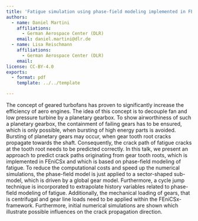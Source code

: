 ```yaml
---
title: 'Fatigue simulation using phase-field modeling implemented in FEniCSx to predict the crack propagation direction in the case of tooth root failure of helical gears'
authors:
  - name: Daniel Martini
    affiliations:
      - German Aerospace Center (DLR)
    email: daniel.martini@dlr.de
  - name: Lisa Reischmann
    affiliations:
      - German Aerospace Center (DLR)
    email:
license: CC-BY-4.0
exports:
  - format: pdf
    template: ../../template

---
```


The concept of geared turbofans has proven to significantly increase the efficiency of aero engines. The idea of this concept is to decouple fan and low pressure turbine by a planetary gearbox. To show airworthiness of such a planetary gearbox, the containment of failing gears has to be ensured, which is only possible, when bursting of high energy parts is avoided. Bursting of planetary gears may occur, when gear tooth root cracks propagate towards the shaft. Consequently, the crack path of fatigue cracks at the tooth root needs to be predicted correctly. In this talk, we present an approach to predict crack paths originating from gear tooth roots, which is implemented in FEniCSx and which is based on phase-field modeling of fatigue. To reduce the computational costs and speed up the numerical simulations, the phase-field model is just applied to a sector-shaped sub-model, which is driven by a global gear model. Furthermore, a cycle jump technique is incorporated to extrapolate history variables related to phase-field modeling of fatigue. Additionally, the mechanical loading of gears, that is centrifugal and gear line loads need to be applied within the FEniCSx-framework. Furthermore, initial numerical simulations are shown which illustrate possible influences on the crack propagation direction.
